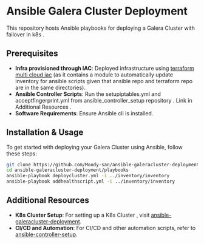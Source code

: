 # Ansible Galera Cluster Deployment

This repository hosts Ansible playbooks for deploying a Galera Cluster with failover in k8s .
## Prerequisites

- **Infra provisioned through IAC**: Deployed infrastructure using [terraform multi cloud iac](https://github.com/Moody-san/terraform-multicloud-infra) (as it contains a module to automatically update inventory for ansible scripts given that ansible repo and terraform repo are in the same directories). 
- **Ansible Controller Scripts**: Run the setupiptables.yml and acceptfingerprint.yml from ansible_controller_setup repository . Link in Additional Resources .
- **Software Requirements**: Ensure Ansible cli is installed.

## Installation & Usage

To get started with deploying your Galera Cluster using Ansible, follow these steps:

```bash
git clone https://github.com/Moody-san/ansible-galeracluster-deployment.git
cd ansible-galeracluster-deployment/playbooks
ansible-playbook deploycluster.yml -i ../inventory/inventory
ansible-playbook addhealthscript.yml -i ../inventory/inventory
```

## Additional Resources
- **K8s Cluster Setup**: For setting up a K8s Cluster , visit [ansible-galeracluster-deployment](https://github.com/Moody-san/ansible-k8s-deployment).
- **CI/CD and Automation**: For CI/CD and other automation scripts, refer to [ansible-controller-setup](https://github.com/Moody-san/ansible-controller-setup).
